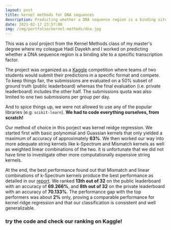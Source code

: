 ```yaml
---
layout: post
title: kernel methods for DNA sequences
description: Predicting whether a DNA sequence region is a binding site to a specific transcription factor
date: 2021-02-17 23:57:00
img: /img/portfolio/kernel-methods/dna.jpg
---
```


This was a cool project from the Kernel Methods class of my master's degree where my coleague Hadi Dayekh and I worked on predicting whether a DNA sequence region is a binding site to a specific transcription factor.

The project was organized as a [Kaggle](https://www.kaggle.com/c/advanced-learning-models-2020) competition where teams of two students would submit their predictions in a specific format and compete. To keep things fair, the submissions are evaluated on a 50% subset of ground truth (public leaderboard) whereas the final evaluation (i.e. private leaderboard) includes the other half. The submissions quota was also limited to one two submissions per group per day.

And to spice things up, we were not allowed to use any of the popular libraries (e.g. `scikit-learn`). **We had to code everything ourselves, from scratch!**

Our method of choice in this porject was kernel reidge regression. We started first with basic polynomial and Guassian kernels that only yielded a maximum of accuracy of approximately **63%**. We then worked our way into more adequate string kernels like k-Spectrum and Mismatch kernels as well as weighted linear combinations of the two. it is unfortunate that we did not have time to investigate other more computationally expensive string kernels.

At the end, the best performance found out that Mismatch and linear combinations of k-Spectrum kernels produce the best performance as detailed in our [report](https://raw.githubusercontent.com/iskandergaba/mosig2-kernel-methods-project/master/report.pdf). We ranked **13th out of 32** on the public leaderboard with an accuracy of **69.266%**, and **8th out of 32** on the private leaderboard with an accuracy of **70.133%**. The performance gap with the top performers was about **2%** only, proving a comparable performance for kernel ridge regression and that our classification is consistent and well generalizable.

<h3 class="thick">try the code and check our ranking on Kaggle!</h3>
<br/>
<span class="contacticon center">
	<a href="https://github.com/iskandergaba/mosig2-kernel-methods-project" target="_blank"><i class="fab fa-github"></i></a>
	<a href="https://www.kaggle.com/c/advanced-learning-models-2020" target="_blank"><i class="fab fa-kaggle"></i></a>
</span>

